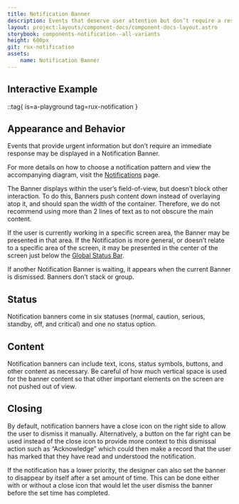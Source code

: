```yaml
---
title: Notification Banner
description: Events that deserve user attention but don’t require a response, may be displayed in a Notification Banner.
layout: project:layouts/component-docs/component-docs-layout.astro
storybook: components-notification--all-variants
height: 600px
git: rux-notification
assets:
    name: Notification Banner
---
```

## Interactive Example

::tag{ is=a-playground tag=rux-notification }

## Appearance and Behavior

Events that provide urgent information but don’t require an immediate response may be displayed in a Notification Banner.

For more details on how to choose a notification pattern and view the accompanying diagram, visit the [Notifications](/patterns/notifications) page.

The Banner displays within the user’s field-of-view, but doesn’t block other interaction. To do this, Banners push content down instead of overlaying atop it, and should span the width of the container. Therefore, we do not recommend using more than 2 lines of text as to not obscure the main content.

If the user is currently working in a specific screen area, the Banner may be presented in that area. If the Notification is more general, or doesn’t relate to a specific area of the screen, it may be presented in the center of the screen just below the [Global Status Bar](/components/global-status-bar).

If another Notification Banner is waiting, it appears when the current Banner is dismissed. Banners don’t stack or group.

## Status

Notification banners come in six statuses (normal, caution, serious, standby, off, and critical) and one no status option.

## Content

Notification banners can include text, icons, status symbols, buttons, and other content as necessary. Be careful of how much vertical space is used for the banner content so that other important elements on the screen are not pushed out of view.

## Closing

By default, notification banners have a close icon on the right side to allow the user to dismiss it manually. Alternatively, a button on the far right can be used instead of the close icon to provide more context to this dismissal action such as “Acknowledge” which could then make a record that the user has marked that they have read and understood the notification.

If the notification has a lower priority, the designer can also set the banner to disappear by itself after a set amount of time. This can be done either with or without a close icon that would let the user dismiss the banner before the set time has completed.
